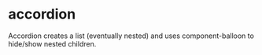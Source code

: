 # accordion

Accordion creates a list (eventually nested) and uses component-balloon to hide/show nested children.
